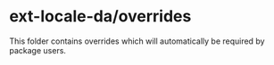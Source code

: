 # ext-locale-da/overrides

This folder contains overrides which will automatically be required by package users.
